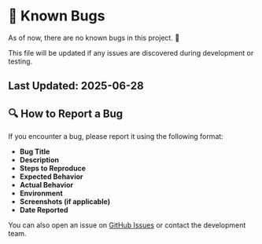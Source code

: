 # 🐞 Known Bugs

As of now, there are no known bugs in this project. 🎉

This file will be updated if any issues are discovered during development or testing.

## Last Updated: 2025-06-28

## 🔍 How to Report a Bug

If you encounter a bug, please report it using the following format:

- **Bug Title**  
- **Description**  
- **Steps to Reproduce**  
- **Expected Behavior**  
- **Actual Behavior**  
- **Environment**  
- **Screenshots (if applicable)**  
- **Date Reported**

You can also open an issue on [GitHub Issues](https://github.com/your-repo/issues) or contact the development team.